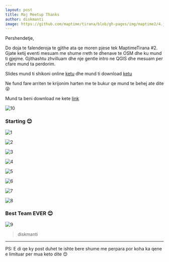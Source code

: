 ```yaml
---
layout: post
title: Maj Meetup Thanks
author: diskmanti
image: https://github.com/maptime/tirana/blob/gh-pages/img/maptime2/4.jpg
---
```


Pershendetje,

Do doja te falenderoja te gjithe ata qe moren pjese tek MaptimeTirana #2. Gjate ketij eventi mesuam me shume rreth te dhenave te OSM dhe ku mund ti gjejme. Gjithashtu zhvilluam dhe nje gentle intro ne QGIS dhe mesuam per cfare mund ta perdorim.

Slides mund ti shikoni online [ketu](https://diskmanti.github.io/osm-qgis) dhe mund ti download [ketu](https://github.com/diskmanti/osm-qgis)


Ne fund fare arriten te krijonim harten me te bukur qe mund te behej ate dite 😝

Mund ta beni download ne kete [link](https://github.com/maptime/tirana/blob/gh-pages/img/maptime2/maptime_cool.png)

![10](https://github.com/maptime/tirana/blob/gh-pages/img/maptime2/maptime_cool.png?raw=true)




### Starting 😊
![1](https://github.com/maptime/tirana/blob/gh-pages/img/maptime2/2.jpg?raw=true "Starting...")



![2](https://github.com/maptime/tirana/blob/gh-pages/img/maptime2/9.jpg?raw=true)

![3](https://github.com/maptime/tirana/blob/gh-pages/img/maptime2/3.jpg?raw=true)

![4](https://github.com/maptime/tirana/blob/gh-pages/img/maptime2/9.jpg?raw=true)

![5](https://github.com/maptime/tirana/blob/gh-pages/img/maptime2/5.jpg?raw=true)

![6](https://github.com/maptime/tirana/blob/gh-pages/img/maptime2/6.jpg?raw=true)

![7](https://github.com/maptime/tirana/blob/gh-pages/img/maptime2/7.jpg?raw=true)

![8](https://github.com/maptime/tirana/blob/gh-pages/img/maptime2/8.jpg?raw=true)


### Best Team EVER 😊
![9](https://github.com/maptime/tirana/blob/gh-pages/img/maptime2/4.jpg?raw=true)


>diskmanti

---
PS: E di qe ky post duhet te ishte bere shume me perpara por koha ka qene e limituar per mua keto dite 😊
